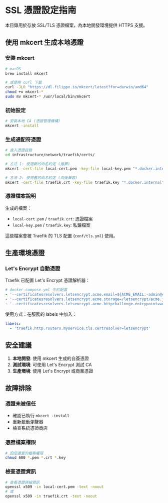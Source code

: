 # SSL 憑證設定指南

本目錄用於存放 SSL/TLS 憑證檔案，為本地開發環境提供 HTTPS 支援。

## 使用 mkcert 生成本地憑證

### 安裝 mkcert

```bash
# macOS
brew install mkcert

# 或使用 curl 下載
curl -JLO "https://dl.filippo.io/mkcert/latest?for=darwin/amd64"
chmod +x mkcert-*
sudo mv mkcert-* /usr/local/bin/mkcert
```

### 初始設定

```bash
# 安裝本地 CA (憑證管理機構)
mkcert -install
```

### 生成通配符憑證

```bash
# 進入憑證目錄
cd infrastructure/network/traefik/certs/

# 方法 1: 使用新的命名約定 (推薦)
mkcert -cert-file local-cert.pem -key-file local-key.pem "*.docker.internal" "docker.internal" localhost 127.0.0.1

# 方法 2: 使用舊的命名約定 (向後兼容)
mkcert -cert-file traefik.crt -key-file traefik.key "*.docker.internal" "docker.internal"
```

### 憑證檔案說明

生成的檔案：
- `local-cert.pem` / `traefik.crt`: 憑證檔案
- `local-key.pem` / `traefik.key`: 私鑰檔案

這些檔案會被 Traefik 的 TLS 配置 (`conf/tls.yml`) 使用。

## 生產環境憑證

### Let's Encrypt 自動憑證

Traefik 已配置 Let's Encrypt 憑證解析器：

```yaml
# docker-compose.yml 中的配置
- '--certificatesresolvers.letsencrypt.acme.email=${ACME_EMAIL:-admin@example.com}'
- '--certificatesresolvers.letsencrypt.acme.storage=/letsencrypt/acme.json'
- '--certificatesresolvers.letsencrypt.acme.httpchallenge.entrypoint=web'
```

使用方式：在服務的 labels 中加入：
```yaml
labels:
  - 'traefik.http.routers.myservice.tls.certresolver=letsencrypt'
```

## 安全建議

1. **本地開發**: 使用 mkcert 生成的自簽憑證
2. **測試環境**: 可使用 Let's Encrypt 測試 CA
3. **生產環境**: 使用 Let's Encrypt 或商業憑證

## 故障排除

### 憑證未被信任
- 確認已執行 `mkcert -install`
- 重新啟動瀏覽器
- 檢查系統憑證商店

### 憑證檔案權限
```bash
# 設定適當的檔案權限
chmod 600 *.pem *.crt *.key
```

### 檢查憑證資訊
```bash
# 查看憑證詳細資訊
openssl x509 -in local-cert.pem -text -noout
# 或
openssl x509 -in traefik.crt -text -noout
```
